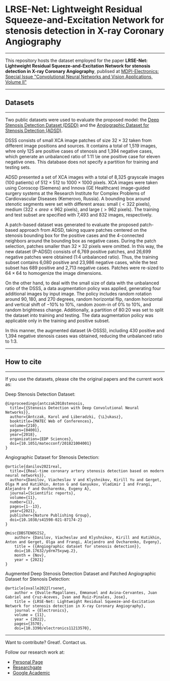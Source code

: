 # LRSE-Net: Lightweight Residual Squeeze-and-Excitation Network for stenosis detection in X-ray Coronary Angiography

----------
 
This repository hosts the dataset employed for the paper **LRSE-Net: Lightweight Residual Squeeze-and-Excitation Network for stenosis detection in X-ray Coronary Angiography**, publised at [MDPI-Electronics: Special Issue "Convolutional Neural Networks and Vision Applications, Volume II"](https://www.mdpi.com/2079-9292/11/21/3570)

----------

## Datasets

----------

Two public datasets were used to evaluate the proposed model: the [Deep Stenosis Detection Dataset (DSDD)](https://github.com/KarolAntczak/DeepStenosisDetection) and the [Angiographic Dataset for Stenosis Detection (ADSD)](10.17632/ydrm75xywg.2).

DSSS consists of small XCA image patches of size $32 \times 32$ taken from different image positions and sources. It contains a total of 1,519 images, whre only 125 are positive cases of stenosis and 1,394 negative cases, which generate an unbalanced ratio of 1:11 \ie one positive case for eleven negative ones.
This database does not specify a partition for training and testing sets. 

ADSD presented a set of XCA images with a total of 8,325 grayscale images (100 patients) of $512 \times 512$ to $1000 \times 1000$ pixels. XCA images were taken using Coroscop (Siemens) and Innova (GE Healthcare) image-guided surgery systems at the Research Institute for Complex Problems of Cardiovascular Diseases (Kemerovo, Russia). A bounding box around stenotic segments were set with different areas: small ($<322$ pixels), medium ($322\leq area\leq 962$ pixels), and large ($> 962$ pixels). 
The training and test subset are specified with 7,493 and 832 images, respectively.

A patch-based dataset was generated to evaluate the proposed patch-based approach from ADSD, taking square patches centered on the stenosis bounding box for the positive cases and the 4-connected neighbors around the bounding box as negative cases. During the patch selection, patches smaller than $32 \times 32$ pixels were omitted. 
In this way, the new dataset (P-ADSD) consists of 6,769 positive patches, and 26,699 negative patches were obtained (1:4 unbalanced ratio). Thus, the training subset contains 6,080 positive and 23,986 negative cases, while the test subset has 689 positive and 2,713 negative cases.
Patches were re-sized to $64 \times 64$ to homogenize the image dimensions. 

On the other hand, to deal with the small size of data with the unbalanced ratio of the DSSS, a data augmentation policy was applied, generating four additional images by input image. The policy includes random rotation around $90, 180$, and $270$ degrees, random horizontal flip, random horizontal and vertical shift of $-10\%$ to $10\%$, random zoom-in of $0\%$ to $10\%$, and random brightness change. 
Additionally, a partition of 80:20 was set to split the dataset into training and testing. The data augmentation policy was applicable only in the training and positive subset. 

In this manner, the augmented dataset (A-DSSS), including 430 positive and 1,394 negative stenosis cases was obtained, reducing the unbalanced ratio to 1:3. 

----------

## How to cite

----------

If you use the datasets, please cite the original papers and the current work as:

Deep Stenosis Detection Dataset:

```
@inproceedings{antczak2018stenosis,
  title={{Stenosis Detection with Deep Convolutional Neural Networks}},
  author={Antczak, Karol and Liberadzki, {\L}ukasz},
  booktitle={MATEC Web of Conferences},
  volume={210},
  pages={04001},
  year={2018},
  organization={EDP Sciences},
  doi={10.1051/matecconf/201821004001}
}
```

Angiographic Dataset for Stenosis Detection:

```
@article{danilov2021real,
  title={{Real-time coronary artery stenosis detection based on modern neural networks}},
  author={Danilov, Viacheslav V and Klyshnikov, Kirill Yu and Gerget, Olga M and Kutikhin, Anton G and Ganyukov, Vladimir I and Frangi, Alejandro F and Ovcharenko, Evgeny A},
  journal={Scientific reports},
  volume={11},
  number={1},
  pages={1--13},
  year={2021},
  publisher={Nature Publishing Group},
  doi={10.1038/s41598-021-87174-2}
}
```

```
@misc{DBSTENOSIS2,
    author= {Danilov, Viacheslav and Klyshnikov, Kirill and Kutikhin, Anton and Gerget, Olga and Frangi, Alejandro and Ovcharenko, Evgeny},
    title = {{Angiographic dataset for stenosis detection}},
    doi={10.17632/ydrm75xywg.2},
    month = {Nov},
    year = {2021}
}
```

Augmented Deep Stenosis Detection Dataset and Patched Angiographic Dataset for Stenosis Detection:

```
@article{ovalle2022lrsenet,
	author = {Ovalle-Magallanes, Emmanuel and Avina-Cervantes, Juan Gabriel and Cruz-Aceves, Ivan and Ruiz-Pinales, Jose},
	title = {LRSE-Net: Lightweight Residual Squeeze-and-Excitation Network for stenosis detection in X-ray Coronary Angiography},
	journal = {Electronics},
	volume = {11},
	year = {2022},
	pages={3570},
  	doi={10.3390/electronics11213570},
```

----------

Want to contribute? Great!. Contact us.

Follow our research work at: 
* [Personal Page](https://emmanuelovalle.netlify.app/)
* [Researchgate](https://www.researchgate.net/profile/Emmanuel-Ovalle-Magallanes)
* [Google Academic](https://scholar.google.com/citations?user=zql1lk8AAAAJ&hl=es#)
